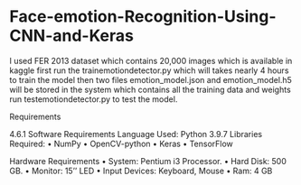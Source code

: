# Face-emotion-Recognition-Using-CNN-and-Keras
I used FER 2013 dataset which contains 20,000 images which is available in kaggle
first run the trainemotiondetector.py which will takes nearly 4 hours to train the model then two files emotion_model.json and emotion_model.h5 will be stored in the system which contains all the training data and weights
run testemotiondetector.py to test the model.

Requirements

4.6.1 Software Requirements
Language Used: Python 3.9.7
Libraries Required: 
•	NumPy
•	OpenCV-python
•	Keras 
•	TensorFlow

 Hardware Requirements
•	System: Pentium i3 Processor.
•	Hard Disk: 500 GB.
•	Monitor: 15’’ LED
•	Input Devices: Keyboard, Mouse
•	Ram: 4 GB	

